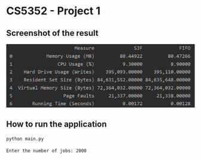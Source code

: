 # CS5352 - Project 1

## Screenshot of the result
![ScreenShot](https://github.com/Alex-Nguyen/CS5352/blob/master/teaser.PNG)

## How to run the application
```
python main.py

Enter the number of jobs: 2000
```

